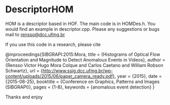 # DescriptorHOM
HOM is a descriptor based in HOF. 
The main code is in HOMDes.h. You would find an  example in descriptor.cpp.
Please any suggestions or bugs mail to rensso@dcc.ufmg.br 

If you use this code  in a research, please cite 

@inproceedings{SIBGRAPI:2015:Mora,
title = {Histograms of Optical Flow Orientation and Magnitude to Detect Anomalous Events in Videos},
author = {Rensso Victor Hugo Mora Colque and Carlos Caetano and William Robson Schwartz},
url = {http://www.ssig.dcc.ufmg.br/wp-content/uploads/2015/06/paper_camera_ready.pdf},
year = {2015},
date = {2015-08-25},
booktitle = {Conference on Graphics, Patterns and Images (SIBGRAPI)},
pages = {1-8},
keywords = {anomalous event detection}
}

Thanks and enjoy
